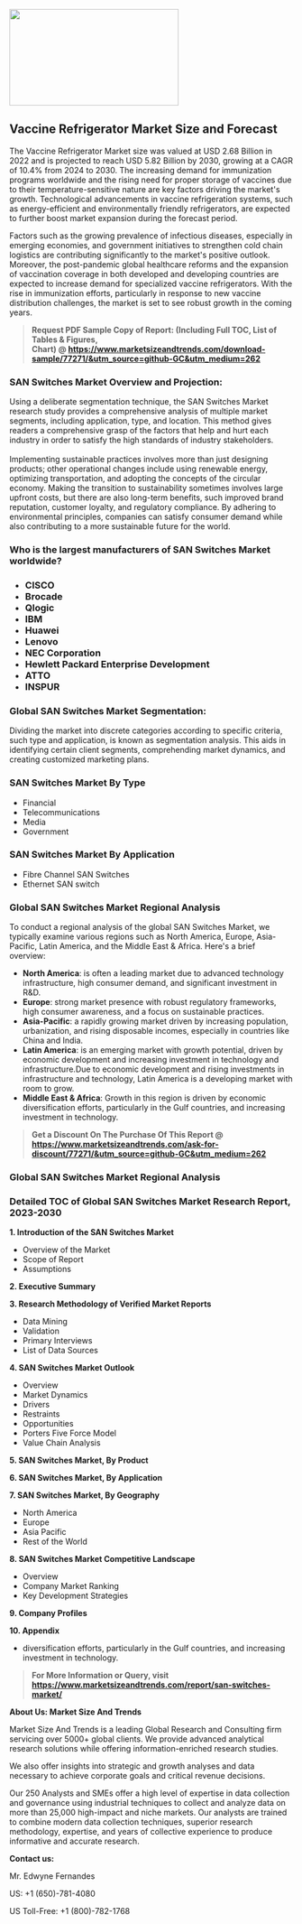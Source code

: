<p><img class="alignnone size-medium wp-image-20088" src="https://ffe5etoiles.com/wp-content/uploads/2024/12/MST1-300x171.png" alt="" width="300" height="171" /></p><h2>Vaccine Refrigerator Market Size and Forecast</h2><p>The Vaccine Refrigerator Market size was valued at USD 2.68 Billion in 2022 and is projected to reach USD 5.82 Billion by 2030, growing at a CAGR of 10.4% from 2024 to 2030. The increasing demand for immunization programs worldwide and the rising need for proper storage of vaccines due to their temperature-sensitive nature are key factors driving the market's growth. Technological advancements in vaccine refrigeration systems, such as energy-efficient and environmentally friendly refrigerators, are expected to further boost market expansion during the forecast period.</p><p>Factors such as the growing prevalence of infectious diseases, especially in emerging economies, and government initiatives to strengthen cold chain logistics are contributing significantly to the market's positive outlook. Moreover, the post-pandemic global healthcare reforms and the expansion of vaccination coverage in both developed and developing countries are expected to increase demand for specialized vaccine refrigerators. With the rise in immunization efforts, particularly in response to new vaccine distribution challenges, the market is set to see robust growth in the coming years.</p></p><blockquote id="" class=""><strong>Request PDF Sample Copy of Report: (Including Full TOC, List of Tables &amp; Figures, Chart)&nbsp;@&nbsp;<strong><a href="https://www.marketsizeandtrends.com/download-sample/77271/&utm_source=github-GC&utm_medium=262" target="_blank">https://www.marketsizeandtrends.com/download-sample/77271/&utm_source=github-GC&utm_medium=262</a></strong></strong></blockquote><h3 id="" class="">SAN Switches Market&nbsp;Overview and Projection:</h3><p id="" class="">Using a deliberate segmentation technique, the SAN Switches Market research study provides a comprehensive analysis of multiple market segments, including application, type, and location. This method gives readers a comprehensive grasp of the factors that help and hurt each industry in order to satisfy the high standards of industry stakeholders. <br /> <br />Implementing sustainable practices involves more than just designing products; other operational changes include using renewable energy, optimizing transportation, and adopting the concepts of the circular economy. Making the transition to sustainability sometimes involves large upfront costs, but there are also long-term benefits, such improved brand reputation, customer loyalty, and regulatory compliance. By adhering to environmental principles, companies can satisfy consumer demand while also contributing to a more sustainable future for the world.</p><h3 id="" class="">Who is the largest manufacturers of&nbsp;SAN Switches Market worldwide?</h3><h3 class=""><p><ul><li>CISCO </li><li> Brocade </li><li> Qlogic </li><li> IBM </li><li> Huawei </li><li> Lenovo </li><li> NEC Corporation </li><li> Hewlett Packard Enterprise Development </li><li> ATTO </li><li> INSPUR</li></ul></p></h3><h3 id="" class="">Global&nbsp;SAN Switches Market Segmentation:</h3><p id="" class="">Dividing the market into discrete categories according to specific criteria, such type and application, is known as segmentation analysis. This aids in identifying certain client segments, comprehending market dynamics, and creating customized marketing plans.</p><h3 id="" class="">SAN Switches Market&nbsp;By Type</h3><p><p><ul><li>Financial </li><li> Telecommunications </li><li> Media </li><li> Government</p></li></ul></p></p><h3 id="" class="">SAN Switches Market&nbsp;By Application</h3><p class=""><p><ul><li>Fibre Channel SAN Switches </li><li> Ethernet SAN switch</li></ul></p></p><h3 id="" class="">Global SAN Switches Market Regional Analysis</h3><p id="" class="">To conduct a regional analysis of the global SAN Switches Market, we typically examine various regions such as North America, Europe, Asia-Pacific, Latin America, and the Middle East &amp; Africa. Here's a brief overview:</p><ul><li><strong>North America</strong>: is often a leading market due to advanced technology infrastructure, high consumer demand, and significant investment in R&amp;D.</li><li><strong>Europe</strong>: strong market presence with robust regulatory frameworks, high consumer awareness, and a focus on sustainable practices.</li><li><strong>Asia-Pacific</strong>: a rapidly growing market driven by increasing population, urbanization, and rising disposable incomes, especially in countries like China and India.</li><li><strong>Latin America</strong>: is an emerging market with growth potential, driven by economic development and increasing investment in technology and infrastructure.Due to economic development and rising investments in infrastructure and technology, Latin America is a developing market with room to grow.</li><li><strong>Middle East &amp; Africa</strong>: Growth in this region is driven by economic diversification efforts, particularly in the Gulf countries, and increasing investment in technology.</li></ul><blockquote id="" class=""><strong>Get a Discount On The Purchase Of This Report @ <strong><a href="https://www.marketsizeandtrends.com/ask-for-discount/77271/&utm_source=github-GC&utm_medium=262" target="_blank">https://www.marketsizeandtrends.com/ask-for-discount/77271/&utm_source=github-GC&utm_medium=262</a></strong></strong></blockquote><h3 id="" class="">Global SAN Switches Market Regional Analysis</h3><h3 id="" class="">Detailed TOC of Global SAN Switches Market Research Report, 2023-2030</h3><p id="" class=""><strong>1. Introduction of the SAN Switches Market</strong></p><ul><li>Overview of the Market</li><li>Scope of Report</li><li>Assumptions</li></ul><p id="" class=""><strong>2. Executive Summary</strong></p><p id="" class=""><strong>3. Research Methodology of Verified Market Reports</strong></p><ul><li>Data Mining</li><li>Validation</li><li>Primary Interviews</li><li>List of Data Sources</li></ul><p id="" class=""><strong>4. SAN Switches Market Outlook</strong></p><ul><li>Overview</li><li>Market Dynamics</li><li>Drivers</li><li>Restraints</li><li>Opportunities</li><li>Porters Five Force Model</li><li>Value Chain Analysis</li></ul><p id="" class=""><strong>5. SAN Switches Market, By Product</strong></p><p id="" class=""><strong>6. SAN Switches Market, By Application</strong></p><p id="" class=""><strong>7. SAN Switches Market, By Geography</strong></p><ul><li>North America</li><li>Europe</li><li>Asia Pacific</li><li>Rest of the World</li></ul><p id="" class=""><strong>8. SAN Switches Market Competitive Landscape</strong></p><ul><li>Overview</li><li>Company Market Ranking</li><li>Key Development Strategies</li></ul><p id="" class=""><strong>9. Company Profiles</strong></p><p id="" class=""><strong>10. Appendix</strong></p><ul><li>diversification efforts, particularly in the Gulf countries, and increasing investment in technology.</li></ul><blockquote id="" class=""><strong>For More Information or Query, visit <strong><strong><a href="https://www.marketsizeandtrends.com/report/san-switches-market/" target="_blank">https://www.marketsizeandtrends.com/report/san-switches-market/</a></strong></strong></strong></blockquote><p id="" class=""><strong>About Us: Market Size And Trends</strong></p><p id="" class="">Market Size And Trends is a leading Global Research and Consulting firm servicing over 5000+ global clients. We provide advanced analytical research solutions while offering information-enriched research studies.</p><p id="" class="">We also offer insights into strategic and growth analyses and data necessary to achieve corporate goals and critical revenue decisions.</p><p id="" class="">Our 250 Analysts and SMEs offer a high level of expertise in data collection and governance using industrial techniques to collect and analyze data on more than 25,000 high-impact and niche markets. Our analysts are trained to combine modern data collection techniques, superior research methodology, expertise, and years of collective experience to produce informative and accurate research.</p><p id="" class=""><strong>Contact us:</strong></p><p id="" class="">Mr. Edwyne Fernandes</p><p id="" class="">US: +1 (650)-781-4080</p><p id="" class="">US Toll-Free: +1 (800)-782-1768</p>
